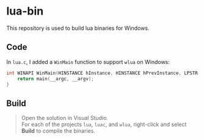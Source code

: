 # lua-bin

This repository is used to build lua binaries for Windows.

## Code

In `lua.c`, I added a `WinMain` function to support `wlua` on Windows:

```C
int WINAPI WinMain(HINSTANCE hInstance, HINSTANCE hPrevInstance, LPSTR lpCmdLine, int nCmdShow) {
	return main(__argc, __argv);
}
```

## Build

> Open the solution in Visual Studio.  
> For each of the projects `lua`, `luac`, and `wlua`, right-click and select **Build** to compile the binaries.
